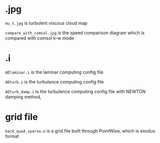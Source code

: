 # .jpg



`mu_t.jpg` is turbulent viscous cloud map



`compare_with_comsol.jpg` is the speed comparison diagram which is compared with comsol k-w mode



# .i 



`ADlaminar.i` is the laminar computing config file

`ADturb.i` is the turbulence computing config file

`ADturb_damp.i` is the turbulence computing config file with NEWTON damping method,



# grid file



`back_quad_sparse.e` is a grid file built through PointWise, which is exodus format

